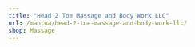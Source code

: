 ```yaml
---
title: "Head 2 Toe Massage and Body Work LLC"
url: /mantua/head-2-toe-massage-and-body-work-llc/
shop: Massage
---
```

